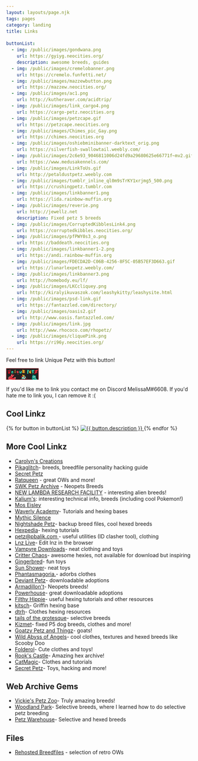 ```yaml
---
layout: layouts/page.njk
tags: pages
category: landing
title: Links

buttonList:
  - img: /public/images/gondwana.png
    url: https://gyiyg.neocities.org/
    description: awesome breeds, guides
  - img: /public/images/cremelobanner.png
    url: https://cremelo.funfetti.net/
  - img: /public/images/mazzewbutton.png
    url: https://mazzew.neocities.org/
  - img: /public/images/ac1.png
    url: http://kutheraver.com/acidtrip/ 
  - img: /public/images/link_cargo4.png
    url: https://cargo-petz.neocities.org
  - img: /public/images/petzcape.gif
    url: https://petzcape.neocities.org
  - img: /public/images/Chimes_pic_Gay.png
    url: https://chimes.neocities.org
  - img: /public/images/oshiebminibanner-darktext_orig.png
    url: https://silverfish-swallowtail.weebly.com/
  - img: /public/images/2c6e93_9046811006d24fd9a29680625e66771f~mv2.gif
    url: https://www.medusakennels.com/
  - img: /public/images/LinkToUs.gif
    url: http://petaldustpetz.weebly.com
  - img: /public/images/tumblr_inline_ql0m9sTrKY1xrjmg5_500.png
    url: https://crushingpetz.tumblr.com
  - img: /public/images/linkbanner1.png
    url: https://lida.rainbow-muffin.org
  - img: /public/images/reverie.png
    url: http://jewellz.net
    description: Fixed petz 5 breeds
  - img: /public/images/CorruptedKibblesLink4.png
    url: https://corruptedkibbles.neocities.org/
  - img: /public/images/pfPWY0s3_o.png
    url: https://baddeath.neocities.org
  - img: /public/images/linkbanner1-2.png
    url: https://andi.rainbow-muffin.org
  - img: /public/images/FDECDA2D-C06B-4256-8F5C-05B57EF3D663.gif
    url: https://lunarlexpetz.weebly.com/
  - img: /public/images/linkbanner3.png
    url: http://homebody.eu/lf/
  - img: /public/images/LKCcliquey.png
    url: http://kiralyikuvaszok.com/leashykitty/leashysite.html
  - img: /public/images/psd-link.gif
    url: https://fantazzled.com/directory/
  - img: /public/images/oasis2.gif
    url: http://www.oasis.fantazzled.com/
  - img: /public/images/link.jpg
    url: http://www.rhococo.com/rhopetz/
  - img: /public/images/cliquePink.png
    url: https://ri96y.neocities.org/
---
```



Feel free to link Unique Petz with this button!

<img class="non-responsive" src="/public/images/Button.png">

If you'd like me to link you contact me on Discord MelissaM#6608. If you'd hate me to link you, I can remove it :(

## Cool Linkz

<div class="button-collection">
  {% for button in buttonList %}
  <a href="{{ button.url }}" target="_blank">
     <img class="button non-responsive " src="{{ button.img }}" alt="{{ button.description }}" />
  </a>
  {% endfor %}  
</div>


## More Cool Linkz

- [Carolyn's Creations](http://homebody.eu/carolyn/)
- [Pikaglitch](https://ri96y.neocities.org/)- breeds, breedfile personality hacking guide
- [Secret Petz](https://secretpetz.neocities.org)
- [Ratqueen](http://kiralyikuvaszok.com/ratqueen/) - great OWs and more!
- [SWK Petz Archive](http://www.petz-archive.com) - Neopets Breeds
- [NEW LAMBDA RESEARCH FACILITY](https://newlambda.neocities.org/index.html) - interesting alien breeds!
- [Kalium's](https://lilaclynx.net/petz/index.html): interesting technical info, breeds (including cool Pokemon!)
- [Mos Eisley](https://slayemsalem.wixsite.com/moseisley)
- [Waverly Academy](https://waverlyacademypetz.weebly.com)- Tutorials and hexing bases
- [Mythic Silence](http://www.mythicsilence.com/malevolent/)
- [Nightshade Petz](http://nightshadespetz.weebly.com)- backup breed files, cool hexed breeds
- [Hexpedia](http://hexpedia.totalh.net/?i=1)- hexing tutorials
- [petz@pbalik.com ](https://petz.pbalik.com)- useful utilities (ID clasher tool), clothing
- [Lnz Live](https://github.com/mnemoli/LnzLive)- Edit lnz in the browser
- [Vampyre Downloads](https://www.estaar.co.uk/petz/downloads/)- neat clothing and toys
- [Critter Chaos](https://critterchaos.weebly.com/hex-archive.html)- awesome hexies, not available for download but inspiring
- [Gingerbred](http://gingerbread.ucoz.co.uk)- fun toys
- [Sun Shower](http://sunshower.weebly.com)- neat toys
- [Phantasmagoria.](https://phantasmagoriapetz.neocities.org)- adorbs clothes
- [Deviant Petz](http://www.geocities.ws/deviantpetz/index.htm)- downloadable adoptions
- [Armadillon't](https://armadillont.neocities.org)- Neopets breeds!
- [Powerhouse](http://commander.bravesites.com)- great downloadable adoptions
- [Filthy Hippie](http://petz.filthyhippie.net)- useful hexing tutorials and other resources
- [kitsch](https://makopetz.wixsite.com/kitsch/resources)- Griffin hexing base
- [dtrh](https://dtrh.neocities.org/)- Clothes hexing resources
- [tails of the grotesque](http://www.petz.klomonx.rip/)- selective breeds
- [Kizmet](http://kizmetpetz.weebly.com/)- fixed P5 dog breeds, clothes and more!
- [Goatzy Petz and Thingz](https://goatzys.neocities.org/)- goats!
- [Wild Abyss of Angels](http://wildabyss.heliohost.org/WAA.php)- cool clothes, textures and hexed breeds like Scooby Doo
- [Folderol](https://folderol.neocities.org/)- Cute clothes and toys!
- [Rook's Castle](https://rookscastle.weebly.com/)- Amazing hex archive!
- [CatMagic](https://catmagic.neocities.org/)- Clothes and tutorials
- [Secret Petz](https://secretpetz.neocities.org/)- Toys, hacking and more!

## Web Archive Gems
- [Vickie's Petz Zoo](https://web.archive.org/web/20180214072903/http://www.angelfire.com/moon2/petzzoo2/)- Truly amazing breeds!
- [Woodland Park](https://web.archive.org/web/20011212080032fw_/http://www.geocities.com/gaealunavenus2/)- Selective breeds, where I learned how to do selective petz breeding
- [Petz Warehouse](https://web.archive.org/web/20040729045416/http://www.thepetzwarehouse.com/)- Selective and hexed breeds


## Files
- [Rehosted Breedfiles](https://whiskerwick.boards.net/thread/3339/rehosted-breedfiles-new-files-added) - selection of retro OWs

